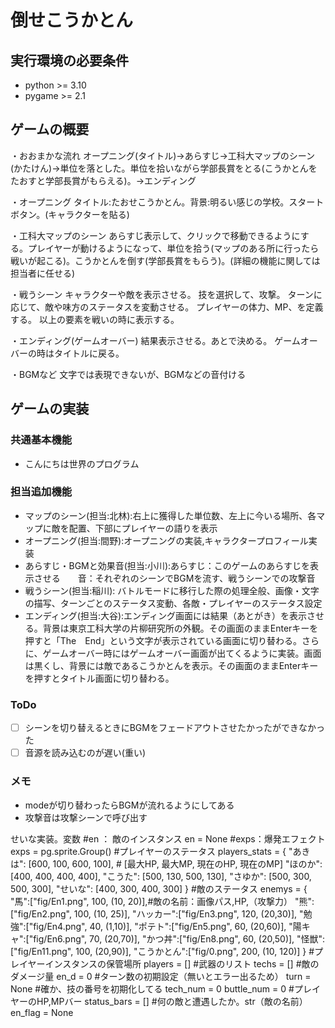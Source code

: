 # 倒せこうかとん

## 実行環境の必要条件
* python >= 3.10
* pygame >= 2.1

## ゲームの概要
・おおまかな流れ
オープニング(タイトル)→あらすじ→工科大マップのシーン(かたけん)→単位を落とした。単位を拾いながら学部長賞をとる(こうかとんをたおすと学部長賞がもらえる)。→エンディング

・オープニング
タイトル:たおせこうかとん。背景:明るい感じの学校。スタートボタン。(キャラクターを貼る)

・工科大マップのシーン
あらすじ表示して、クリックで移動できるようにする。プレイヤーが動けるようになって、単位を拾う(マップのある所に行ったら戦いが起こる)。こうかとんを倒す(学部長賞をもらう)。(詳細の機能に関しては担当者に任せる)

・戦うシーン
キャラクターや敵を表示させる。
技を選択して、攻撃。
ターンに応じて、敵や味方のステータスを変動させる。
プレイヤーの体力、MP、を定義する。
以上の要素を戦いの時に表示する。

・エンディング(ゲームオーバー)
結果表示させる。あとで決める。
ゲームオーバーの時はタイトルに戻る。

・BGMなど
文字では表現できないが、BGMなどの音付ける

## ゲームの実装
### 共通基本機能
* こんにちは世界のプログラム

### 担当追加機能
* マップのシーン(担当:北林):右上に獲得した単位数、左上に今いる場所、各マップに敵を配置、下部にプレイヤーの語りを表示
* オープニング(担当:間野):オープニングの実装,キャラクタープロフィール実装
* あらすじ・BGMと効果音(担当:小川):あらすじ：このゲームのあらすじを表示させる　　音：それぞれのシーンでBGMを流す、戦うシーンでの攻撃音
* 戦うシーン(担当:稲川): バトルモードに移行した際の処理全般、画像・文字の描写、ターンごとのステータス変動、各敵・プレイヤーのステータス設定
* エンディング(担当:大谷):エンディング画面には結果（あとがき）を表示させる。背景は東京工科大学の片柳研究所の外観。その画面のままEnterキーを押すと「The　End」という文字が表示されている画面に切り替わる。さらに、ゲームオーバー時にはゲームオーバー画面が出てくるように実装。画面は黒くし、背景には敵であるこうかとんを表示。その画面のままEnterキーを押すとタイトル画面に切り替わる。


### ToDo
- [ ] シーンを切り替えるときにBGMをフェードアウトさせたかったができなかった
- [ ] 音源を読み込むのが遅い(重い)

### メモ
* modeが切り替わったらBGMが流れるようにしてある
* 攻撃音は攻撃シーンで呼び出す

せいな実装。変数
    #en ： 敵のインスタンス
    en = None
    #exps：爆発エフェクト
    exps = pg.sprite.Group()
    #プレイヤーのステータス
    players_stats = {
        "あきは": [600, 100, 600, 100],  # [最大HP, 最大MP, 現在のHP, 現在のMP]
        "ほのか": [400, 400, 400, 400],
        "こうた": [500, 130, 500, 130],
        "さゆか": [500, 300, 500, 300],
        "せいな": [400, 300, 400, 300]
    }
    #敵のステータス
    enemys = {
        "馬":["fig/En1.png", 100, (10, 20)],#敵の名前：画像パス,HP,（攻撃力）
        "熊":["fig/En2.png", 100, (10, 25)],
        "ハッカー":["fig/En3.png", 120, (20,30)],
        "勉強":["fig/En4.png", 40, (1,10)],
        "ポテト":["fig/En5.png", 60, (20,60)],
        "陽キャ":["fig/En6.png", 70, (20,70)],
        "かつ丼":["fig/En8.png", 60, (20,50)],
        "怪獣":["fig/En11.png", 100, (20,90)],
        "こうかとん":["fig/0.png", 200, (10, 120)]
    }
    #プレイヤーインスタンスの保管場所
    players = []
    #武器のリスト
    techs = []
    #敵のダメージ量
    en_d = 0
    #ターン数の初期設定（無いとエラー出るため）
    turn = None
    #確か、技の番号を初期化してる
    tech_num = 0
    buttle_num = 0
    #プレイヤーのHP,MPバー
    status_bars = []
    #何の敵と遭遇したか。str（敵の名前）
    en_flag = None
